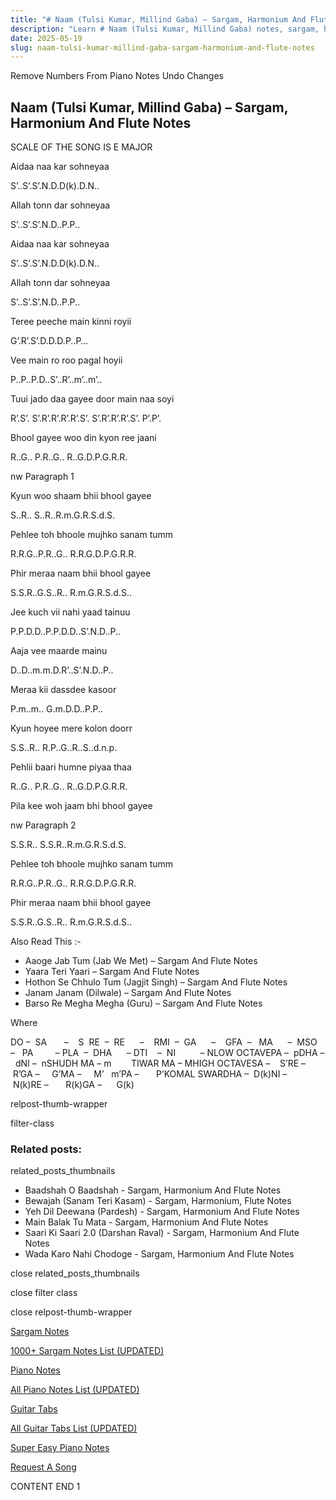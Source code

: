 ```yaml
---
title: "# Naam (Tulsi Kumar, Millind Gaba) – Sargam, Harmonium And Flute Notes"
description: "Learn # Naam (Tulsi Kumar, Millind Gaba) notes, sargam, harmonium notations and flute notes. Easy step-by-step tutorial for beginners."
date: 2025-05-19
slug: naam-tulsi-kumar-millind-gaba-sargam-harmonium-and-flute-notes
---
```


Remove Numbers From Piano Notes
Undo Changes



## Naam (Tulsi Kumar, Millind Gaba) – Sargam, Harmonium And Flute Notes

SCALE OF THE SONG IS E MAJOR

Aidaa naa kar sohneyaa

S’..S’.S’.N.D.D(k).D.N..

Allah tonn dar sohneyaa

S’..S’.S’.N.D..P.P..

Aidaa naa kar sohneyaa

S’..S’.S’.N.D.D(k).D.N..

Allah tonn dar sohneyaa

S’..S’.S’.N.D..P.P..

Teree peeche main kinni royii

G’.R’.S’.D.D.D.P..P…

Vee main ro roo pagal hoyii

P..P..P.D..S’..R’..m’..m’..

Tuui jado daa gayee door main naa soyi

R’.S’. S’.R’.R’.R’.R’.S’. S’.R’.R’.R’.S’. P’.P’.

Bhool gayee woo din kyon ree jaani

R..G.. P.R..G.. R..G.D.P.G.R.R.

nw Paragraph 1

Kyun woo shaam bhii bhool gayee

S..R.. S..R..R.m.G.R.S.d.S.

Pehlee toh bhoole mujhko sanam tumm

R.R.G..P.R..G.. R.R.G.D.P.G.R.R.

Phir meraa naam bhii bhool gayee

S.S.R..G.S..R.. R.m.G.R.S.d.S..

Jee kuch vii nahi yaad tainuu

P.P.D.D..P.P.D.D..S’.N.D..P..

Aaja vee maarde mainu

D..D..m.m.D.R’..S’.N.D..P..

Meraa kii dassdee kasoor

P.m..m.. G.m.D.D..P.P..

Kyun hoyee mere kolon doorr

S.S..R.. R.P..G..R..S..d.n.p.

Pehlii baari humne piyaa thaa

R..G.. P.R..G.. R..G.D.P.G.R.R.

Pila kee woh jaam bhi bhool gayee

nw Paragraph 2

S.S.R.. S.S.R..R.m.G.R.S.d.S.

Pehlee toh bhoole mujhko sanam tumm

R.R.G..P.R..G.. R.R.G.D.P.G.R.R.

Phir meraa naam bhii bhool gayee

S.S.R..G.S..R.. R.m.G.R.S.d.S..

Also Read This :-



* Aaoge Jab Tum (Jab We Met) – Sargam And Flute Notes
* Yaara Teri Yaari – Sargam And Flute Notes
* Hothon Se Chhulo Tum (Jagjit Singh) – Sargam And Flute Notes
* Janam Janam (Dilwale) – Sargam And Flute Notes
* Barso Re Megha Megha (Guru) – Sargam And Flute Notes

Where



DO –  SA       –    S  RE  –  RE      –    RMI  –  GA      –    GFA  –   MA      –  MSO  –   PA         – PLA  –  DHA      – DTI    –  NI          – NLOW OCTAVEPA –  pDHA –  dNI –  nSHUDH MA – m        TIWAR MA – MHIGH OCTAVESA –    S’RE –     R’GA –     G’MA –     M’   m’PA –       P’KOMAL SWARDHA –  D(k)NI –       N(k)RE –       R(k)GA –      G(k)





relpost-thumb-wrapper

filter-class

### Related posts:

related_posts_thumbnails

* Baadshah O Baadshah - Sargam, Harmonium And Flute Notes
* Bewajah (Sanam Teri Kasam) - Sargam, Harmonium, Flute Notes
* Yeh Dil Deewana (Pardesh) - Sargam, Harmonium And Flute Notes
* Main Balak Tu Mata - Sargam, Harmonium And Flute Notes
* Saari Ki Saari 2.0 (Darshan Raval) - Sargam, Harmonium And Flute Notes
* Wada Karo Nahi Chodoge - Sargam, Harmonium And Flute Notes

close related_posts_thumbnails

close filter class

close relpost-thumb-wrapper

[Sargam Notes](/sargam-notes.html)

[1000+ Sargam Notes List (UPDATED)](/all-songs-list-sargam-notes.html)

[Piano Notes](/piano-notes.html)

[All Piano Notes List (UPDATED)](/all-songs-list-piano-notes.html)

[Guitar Tabs](/guitar-tabs.html)

[All Guitar Tabs List (UPDATED)](/all-songs-list-guitar-tabs.html)

[Super Easy Piano Notes](https://studywall.in/)

[Request A Song](/request-a-song.html)

CONTENT END 1

